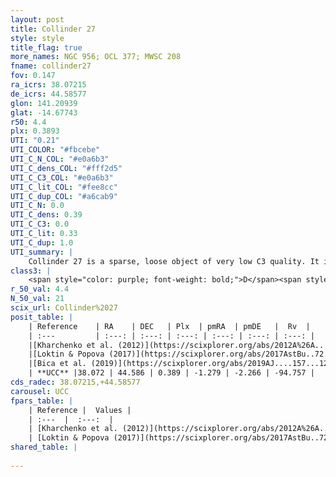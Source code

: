 ```yaml
---
layout: post
title: Collinder 27
style: style
title_flag: true
more_names: NGC 956; OCL 377; MWSC 208
fname: collinder27
fov: 0.147
ra_icrs: 38.07215
de_icrs: 44.58577
glon: 141.20939
glat: -14.67743
r50: 4.4
plx: 0.3893
UTI: "0.21"
UTI_COLOR: "#fbcebe"
UTI_C_N_COL: "#e0a6b3"
UTI_C_dens_COL: "#fff2d5"
UTI_C_C3_COL: "#e0a6b3"
UTI_C_lit_COL: "#fee8cc"
UTI_C_dup_COL: "#a6cab9"
UTI_C_N: 0.0
UTI_C_dens: 0.39
UTI_C_C3: 0.0
UTI_C_lit: 0.33
UTI_C_dup: 1.0
UTI_summary: |
    Collinder 27 is a sparse, loose object of very low C3 quality. It is poorly studied in the literature, with no articles listed in the last 6 years.<br><br><span style="color: #99180f; font-weight: bold;">Warning: </span>contains less than 25 stars with <i>P>0.5</i> estimated.
class3: |
    <span style="color: purple; font-weight: bold;">D</span><span style="color: purple; font-weight: bold;">D</span>
r_50_val: 4.4
N_50_val: 21
scix_url: Collinder%2027
posit_table: |
    | Reference    | RA    | DEC   | Plx  | pmRA  | pmDE   |  Rv  |
    | :---         | :---: | :---: | :---: | :---: | :---: | :---: |
    |[Kharchenko et al. (2012)](https://scixplorer.org/abs/2012A%26A...543A.156K) | 37.995 | 44.58 | -- | 0.98 | 0.07 | -- |
    |[Loktin & Popova (2017)](https://scixplorer.org/abs/2017AstBu..72..257L) | 38.055 | 44.58 | -- | 0.569 | -0.534 | -- |
    |[Bica et al. (2019)](https://scixplorer.org/abs/2019AJ....157...12B) | 38.103 | 44.66 | -- | -- | -- | -- |
    | **UCC** |38.072 | 44.586 | 0.389 | -1.279 | -2.266 | -94.757 | 
cds_radec: 38.07215,+44.58577
carousel: UCC
fpars_table: |
    | Reference |  Values |
    | :---  |  :---:  |
    | [Kharchenko et al. (2012)](https://scixplorer.org/abs/2012A%26A...543A.156K) | `e_bv=0.354, distance=2613, log_age=9.1` |
    | [Loktin & Popova (2017)](https://scixplorer.org/abs/2017AstBu..72..257L) | `E(B-V)=0.238, Dmod=12.692, logt=8.9` |
shared_table: |
    
---
```


